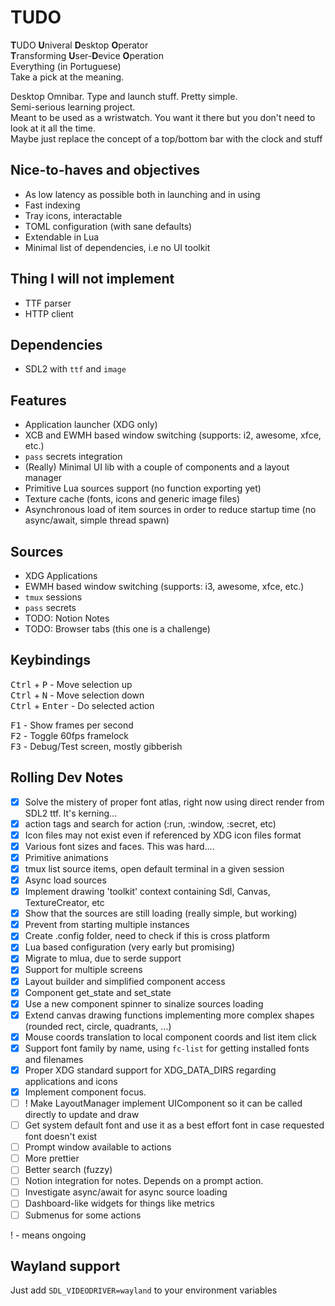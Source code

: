 # TUDO
**T**UDO **U**niveral **D**esktop **O**perator  
**T**ransforming **U**ser-**D**evice **O**peration  
Everything (in Portuguese)  
Take a pick at the meaning.  

Desktop Omnibar. Type and launch stuff. Pretty simple.  
Semi-serious learning project.  
Meant to be used as a wristwatch. You want it there but you don't need to look at it all the time.  
Maybe just replace the concept of a top/bottom bar with the clock and stuff  

## Nice-to-haves and objectives
- As low latency as possible both in launching and in using
- Fast indexing
- Tray icons, interactable
- TOML configuration (with sane defaults)
- Extendable in Lua
- Minimal list of dependencies, i.e no UI toolkit

## Thing I will **not** implement
- TTF parser
- HTTP client
## Dependencies
- SDL2 with `ttf` and `image`

## Features
- Application launcher (XDG only)
- XCB and EWMH based window switching (supports: i2, awesome, xfce, etc.)
- `pass` secrets integration
- (Really) Minimal UI lib with a couple of components and a layout manager
- Primitive Lua sources support (no function exporting yet)
- Texture cache (fonts, icons and generic image files)
- Asynchronous load of item sources in order to reduce startup time (no async/await, simple thread spawn)

## Sources
- XDG Applications
- EWMH based window switching (supports: i3, awesome, xfce, etc.)
- `tmux` sessions
- `pass` secrets
- TODO: Notion Notes
- TODO: Browser tabs (this one is a challenge)

## Keybindings
<kbd>Ctrl</kbd> + <kbd>P</kbd> - Move selection up  
<kbd>Ctrl</kbd> + <kbd>N</kbd> - Move selection down  
<kbd>Ctrl</kbd> + <kbd>Enter</kbd> - Do selected action  

<kbd>F1</kbd> - Show frames per second  
<kbd>F2</kbd> - Toggle 60fps framelock  
<kbd>F3</kbd> - Debug/Test screen, mostly gibberish  

## Rolling Dev Notes
- [x] Solve the mistery of proper font atlas, right now using direct render from SDL2 ttf. It's kerning...
- [x] action tags and search for action (:run, :window, :secret, etc)
- [x] Icon files may not exist even if referenced by XDG icon files format
- [x] Various font sizes and faces. This was hard....
- [x] Primitive animations
- [x] tmux list source items, open default terminal in a given session
- [x] Async load sources
- [x] Implement drawing 'toolkit' context containing Sdl, Canvas, TextureCreator, etc
- [x] Show that the sources are still loading (really simple, but working)
- [x] Prevent from starting multiple instances
- [x] Create .config folder, need to check if this is cross platform
- [x] Lua based configuration (very early but promising)
- [x] Migrate to mlua, due to serde support
- [x] Support for multiple screens
- [x] Layout builder and simplified component access
- [x] Component get_state and set_state
- [x] Use a new component spinner to sinalize sources loading
- [x] Extend canvas drawing functions implementing more complex shapes (rounded rect, circle, quadrants, ...) 
- [x] Mouse coords translation to local component coords and list item click
- [x] Support font family by name, using `fc-list` for getting installed fonts and filenames
- [x] Proper XDG standard support for XDG_DATA_DIRS regarding applications and icons
- [x] Implement component focus.
- [ ] ! Make LayoutManager implement UIComponent so it can be called directly to update and draw
- [ ] Get system default font and use it as a best effort font in case requested font doesn't exist
- [ ] Prompt window available to actions
- [ ] More prettier  
- [ ] Better search (fuzzy)
- [ ] Notion integration for notes. Depends on a prompt action.
- [ ] Investigate async/await for async source loading
- [ ] Dashboard-like widgets for things like metrics
- [ ] Submenus for some actions

! - means ongoing

## Wayland support

Just add `SDL_VIDEODRIVER=wayland` to your environment variables

